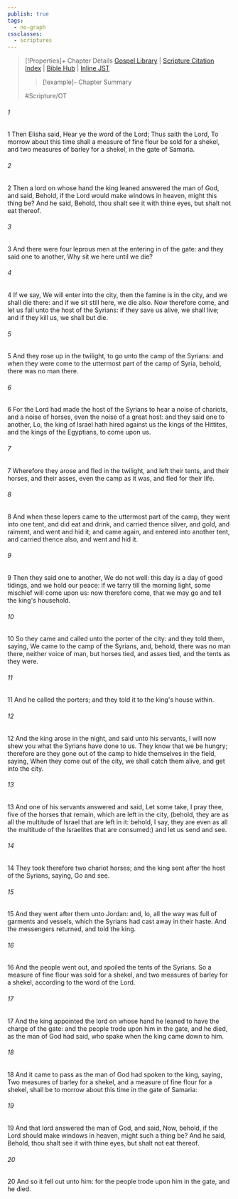```yaml
---
publish: true
tags:
  - no-graph
cssclasses:
  - scriptures
---
```

>[!Properties]+ Chapter Details
>[Gospel Library](https://churchofjesuschrist.org/study/scriptures/ot/2-kgs/7?lang=eng)    |    [Scripture Citation Index](https://scriptures.byu.edu/#07007::c07007)    |    [Bible Hub](https://biblehub.com/2_kings/7.htm)    |    [Inline JST](https://scripturetoolbox.com/html/ic/2Kings/7.html)
>>[!example]- Chapter Summary
>> 
> 
>
>#Scripture/OT
###### 1
1 Then Elisha said, Hear ye the word of the Lord; Thus saith the Lord, To morrow about this time shall a measure of fine flour be sold for a shekel, and two measures of barley for a shekel, in the gate of Samaria.
###### 2
2 Then a lord on whose hand the king leaned answered the man of God, and said, Behold, if the Lord would make windows in heaven, might this thing be? And he said, Behold, thou shalt see it with thine eyes, but shalt not eat thereof.
###### 3
3 And there were four leprous men at the entering in of the gate: and they said one to another, Why sit we here until we die?
###### 4
4 If we say, We will enter into the city, then the famine is in the city, and we shall die there: and if we sit still here, we die also. Now therefore come, and let us fall unto the host of the Syrians: if they save us alive, we shall live; and if they kill us, we shall but die.
###### 5
5 And they rose up in the twilight, to go unto the camp of the Syrians: and when they were come to the uttermost part of the camp of Syria, behold, there was no man there.
###### 6
6 For the Lord had made the host of the Syrians to hear a noise of chariots, and a noise of horses, even the noise of a great host: and they said one to another, Lo, the king of Israel hath hired against us the kings of the Hittites, and the kings of the Egyptians, to come upon us.
###### 7
7 Wherefore they arose and fled in the twilight, and left their tents, and their horses, and their asses, even the camp as it was, and fled for their life.
###### 8
8 And when these lepers came to the uttermost part of the camp, they went into one tent, and did eat and drink, and carried thence silver, and gold, and raiment, and went and hid it; and came again, and entered into another tent, and carried thence also, and went and hid it.
###### 9
9 Then they said one to another, We do not well: this day is a day of good tidings, and we hold our peace: if we tarry till the morning light, some mischief will come upon us: now therefore come, that we may go and tell the king's household.
###### 10
10 So they came and called unto the porter of the city: and they told them, saying, We came to the camp of the Syrians, and, behold, there was no man there, neither voice of man, but horses tied, and asses tied, and the tents as they were.
###### 11
11 And he called the porters; and they told it to the king's house within.
###### 12
12 And the king arose in the night, and said unto his servants, I will now shew you what the Syrians have done to us. They know that we be hungry; therefore are they gone out of the camp to hide themselves in the field, saying, When they come out of the city, we shall catch them alive, and get into the city.
###### 13
13 And one of his servants answered and said, Let some take, I pray thee, five of the horses that remain, which are left in the city, (behold, they are as all the multitude of Israel that are left in it: behold, I say, they are even as all the multitude of the Israelites that are consumed:) and let us send and see.
###### 14
14 They took therefore two chariot horses; and the king sent after the host of the Syrians, saying, Go and see.
###### 15
15 And they went after them unto Jordan: and, lo, all the way was full of garments and vessels, which the Syrians had cast away in their haste. And the messengers returned, and told the king.
###### 16
16 And the people went out, and spoiled the tents of the Syrians. So a measure of fine flour was sold for a shekel, and two measures of barley for a shekel, according to the word of the Lord.
###### 17
17 And the king appointed the lord on whose hand he leaned to have the charge of the gate: and the people trode upon him in the gate, and he died, as the man of God had said, who spake when the king came down to him.
###### 18
18 And it came to pass as the man of God had spoken to the king, saying, Two measures of barley for a shekel, and a measure of fine flour for a shekel, shall be to morrow about this time in the gate of Samaria:
###### 19
19 And that lord answered the man of God, and said, Now, behold, if the Lord should make windows in heaven, might such a thing be? And he said, Behold, thou shalt see it with thine eyes, but shalt not eat thereof.
###### 20
20 And so it fell out unto him: for the people trode upon him in the gate, and he died.
